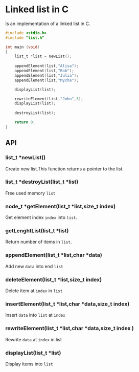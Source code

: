 # Linked list in C

Is an implementation of a linked list in C.

```c
#include <stdio.h>
#include "list.h"

int main (void)
{ 
    list_t *list = newList();
    
    appendElement(list,"Alisa");
    appendElement(list,"Bob");
    appendElement(list,"Julia");
    appendElement(list,"Mycha");

    displayList(list);

    rewriteElement(list,"John",3);
    displayList(list);
    
    destroyList(list);

    return 0;
}
```

## API

### list_t *newList() 
Create new list.This function returns a pointer to the list.

### list_t *destroyList(list_t *list) 
Free used memory `list`

### node_t *getElement(list_t *list,size_t index) 
Get element index `index` into `list`.

### getLenghtList(list_t *list)
Return number of items in `list`. 

### appendElement(list_t *list,char *data)  
Add new `data` into end `list`

### deleteElement(list_t *list,size_t index) 
Delete item at `index` in `list`

### insertElement(list_t *list,char *data,size_t index)  
Insert `data` into `list` at `index`

### rewriteElement(list_t *list,char *data,size_t index ) 
Rewrite `data` at `index` in list 

### displayList(list_t *list)  
Display items into `list`
